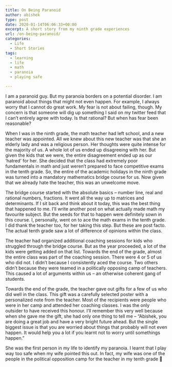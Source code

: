```yaml
---
title: On Being Paranoid
author: abishek
type: post
date: 2020-01-14T06:06:33+00:00
excerpt: A short story from my ninth grade experiences
url: /on-being-paranoid/
categories:
  - Life
  - Short Stories
tags:
  - learning
  - life
  - math
  - paranoia
  - playing safe

---
```

I am a paranoid guy. But my paranoia borders on a potential disorder. I am paranoid about things that might not even happen. For example, I always worry that I cannot do great work. My fear is not about failing, though. My concern is that someone will dig up something I said on my twitter feed that I can&#8217;t entirely agree with today. Is that rational? But when has fear been reasonable?

When I was in the ninth grade, the math teacher had left school, and a new teacher was appointed. All we knew about this new teacher was that she an elderly lady and was a religious person. Her thoughts were quite intense for the majority of us. A whole lot of us ended up disagreeing with her. But given the kids that we were, the entire disagreement ended up as our &#8216;hatred&#8217; for her. She decided that the class had extremely poor fundamentals in math and just weren&#8217;t prepared to face competitive exams in the tenth grade. So, the entire of the academic holidays in the ninth grade was turned into a mandatory mathematics bridge course for us. Now given that we already hate the teacher, this was an unwelcome move.

The bridge course started with the absolute basics &#8211; number line, real and rational numbers, fractions. It went all the way up to matrices and determinants. If I sit back and think about it today, this was the best thing that happened to me. I&#8217;ll write another post on what actually made math my favourite subject. But the seeds for that to happen were definitely sown in this course. I, personally, went on to ace the math exams in the tenth grade. I did thank the teacher too, for her taking this step. But these are post facto. The actual tenth grade saw a lot of difference of opinions within the class.

The teacher had organized additional coaching sessions for kids who struggled through the bridge course. But as the year proceeded, a lot of the kids were getting added on that list. Towards the end of the grade, almost the entire class was part of the coaching session. There were 4 or 5 of us who did not. I didn&#8217;t because I consistently aced the course. Two others didn&#8217;t because they were teamed in a politically opposing camp of teachers. This caused a lot of arguments within us &#8211; an otherwise coherent gang of students.

Towards the end of the grade, the teacher gave out gifts for a few of us who did well in the class. This gift was a carefully selected poster with a personalized note from the teacher. Most of the recipients were people who were in her camp and attended her coaching classes. I was the only outsider to have received this honour. I&#8217;ll remember this very well because when she gave me the gift, she had only one thing to tell me &#8211; &#8220;Abishek, you are doing a great job and have a very bright future ahead. But the single biggest issue is that you are worried about things that probably will not even happen. It would help you a lot if you learnt not to worry until somethings happen.&#8221;

She was the first person in my life to identify my paranoia. I learnt that I play way too safe when my wife pointed this out. In fact, my wife was one of the people in the political opposition camp for the teacher in my tenth grade 🙂